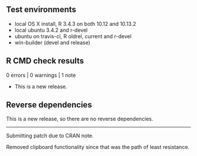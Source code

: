 ## Test environments

* local OS X install, R 3.4.3 on both 10.12 and 10.13.2
* local ubuntu 3.4.2 and r-devel
* ubuntu on travis-ci, R oldrel, current and r-devel
* win-builder (devel and release)

## R CMD check results

0 errors | 0 warnings | 1 note

* This is a new release.

## Reverse dependencies

This is a new release, so there are no reverse dependencies.

---

Submitting patch due to CRAN note.

Removed clipboard functionality since that was the path of 
least resistance. 